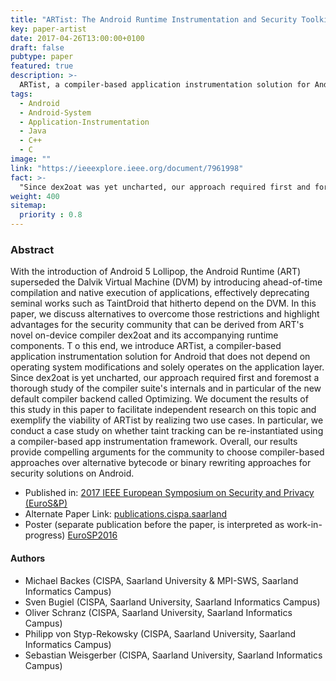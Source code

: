 ```yaml
---
title: "ARTist: The Android Runtime Instrumentation and Security Toolkit"
key: paper-artist
date: 2017-04-26T13:00:00+0100
draft: false
pubtype: paper
featured: true
description: >-
  ARTist, a compiler-based application instrumentation solution for Android that does not depend on operating system modifications and solely operates on the application layer.
tags: 
  - Android
  - Android-System
  - Application-Instrumentation
  - Java
  - C++
  - C
image: ""
link: "https://ieeexplore.ieee.org/document/7961998"
fact: >- 
  "Since dex2oat was yet uncharted, our approach required first and foremost a thorough study of the compiler suite's internals and in particular of the new default compiler backend called Optimizing."
weight: 400
sitemap:
  priority : 0.8
---
```


### Abstract

With the introduction of Android 5 Lollipop, the Android Runtime (ART) superseded the 
Dalvik Virtual Machine (DVM) by introducing ahead-of-time compilation and native execution of applications, 
effectively deprecating seminal works such as TaintDroid that hitherto depend on the DVM. In this paper, 
we discuss alternatives to overcome those restrictions and highlight advantages for the security community 
that can be derived from ART's novel on-device compiler dex2oat and its accompanying runtime components. T
o this end, we introduce ARTist, a compiler-based application instrumentation solution for Android that does not depend
on operating system modifications and solely operates on the application layer. Since dex2oat is yet uncharted, 
our approach required first and foremost a thorough study of the compiler suite's internals and in particular of 
the new default compiler backend called Optimizing. We document the results of this study in this paper to facilitate 
independent research on this topic and exemplify the viability of ARTist by realizing two use cases. In particular, 
we conduct a case study on whether taint tracking can be re-instantiated using a compiler-based app instrumentation 
framework. Overall, our results provide compelling arguments for the community to choose compiler-based approaches 
over alternative bytecode or binary rewriting approaches for security solutions on Android.

- Published in: [2017 IEEE European Symposium on Security and Privacy (EuroS&P)][proceedings]
- Alternate Paper Link: [publications.cispa.saarland][paper-cispa]
- Poster (separate publication before the paper, is interpreted as work-in-progress) [EuroSP2016][poster]

#### Authors

- Michael Backes (CISPA, Saarland University & MPI-SWS, Saarland Informatics Campus)
- Sven Bugiel (CISPA, Saarland University, Saarland Informatics Campus)
- Oliver Schranz (CISPA, Saarland University, Saarland Informatics Campus)
- Philipp von Styp-Rekowsky (CISPA, Saarland University, Saarland Informatics Campus)
- Sebastian Weisgerber (CISPA, Saarland University, Saarland Informatics Campus)


[proceedings]: https://ieeexplore.ieee.org/xpl/conhome/7961955/proceeding
[paper-cispa]: https://publications.cispa.saarland/145/
[poster]: https://www.ieee-security.org/TC/EuroSP2016/posters/number15.pdf
